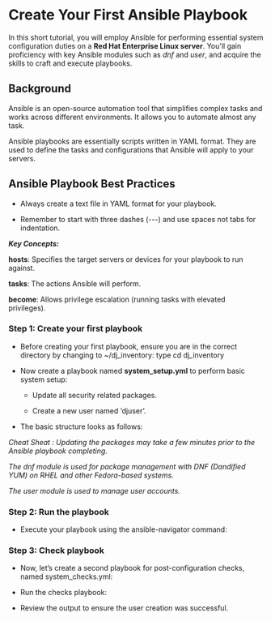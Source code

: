 # Create Your First Ansible Playbook

In this short tutorial, you will employ Ansible for performing essential system configuration duties on a **Red Hat Enterprise Linux server**. You'll gain proficiency with key Ansible modules such as *dnf* and *user*, and acquire the skills to craft and execute playbooks.

## Background

Ansible is an open-source automation tool that simplifies complex tasks and works across different environments. It allows you to automate almost any task.

Ansible playbooks are essentially scripts written in YAML format. They are used to define the tasks and configurations that Ansible will apply to your servers.


## Ansible Playbook Best Practices 

- Always create a text file in YAML format for your playbook. 

- Remember to start with three dashes (---) and use spaces not tabs for indentation.

***Key Concepts:***

**hosts**: Specifies the target servers or devices for your playbook to run against.

**tasks**: The actions Ansible will perform.

**become**: Allows privilege escalation (running tasks with elevated privileges).


### Step 1: Create your first playbook

- Before creating your first playbook, ensure you are in the correct directory by changing to ~/dj_inventory: type cd dj_inventory

- Now create a playbook named **system_setup.yml** to perform basic system setup:

    - Update all security related packages.
    
    - Create a new user named ‘djuser’.

- The basic structure looks as follows:




*Cheat Sheat : Updating the packages may take a few minutes prior to the Ansible playbook completing.*

*The dnf module is used for package management with DNF (Dandified YUM) on RHEL and other Fedora-based systems.*

*The user module is used to manage user accounts.*


### Step 2: Run the playbook

- Execute your playbook using the ansible-navigator command:



### Step 3: Check playbook

- Now, let’s create a second playbook for post-configuration checks, named system_checks.yml:



- Run the checks playbook:


- Review the output to ensure the user creation was successful.